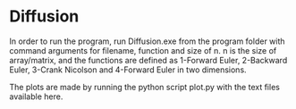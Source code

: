 # Diffusion

In order to run the program, run Diffusion.exe from the program folder with command arguments for filename, function and size of n. n is the size of array/matrix, and the functions are defined as 1-Forward Euler, 2-Backward Euler, 3-Crank Nicolson and 4-Forward Euler in two dimensions.

The plots are made by running the python script plot.py with the text files available here.
